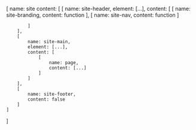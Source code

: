 
[
    name: site
    content: [
        [
            name: site-header,
            element: [...],
            content: [
                [
                    name: site-branding,
                    content: function
                ],
                [
                    name: site-nav,
                    content: function
                ]

            ]
        ],
        [
            name: site-main,
            element: [...],
            content: [
                [
                    name: page,
                    content: [...]
                ]
            ]
        ],
        [
            name: site-footer,
            content: false
        ]
    ]
]
